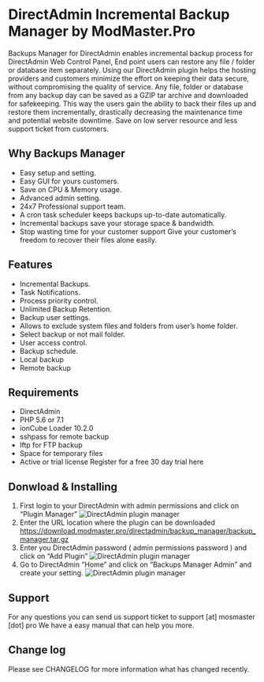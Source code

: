 # DirectAdmin Incremental Backup Manager by ModMaster.Pro
Backups Manager for DirectAdmin enables incremental backup process for DirectAdmin Web Control Panel, End point users can restore any file / folder or database item separately.
Using our DirectAdmin plugin helps the hosting providers and customers minimize the effort on keeping their data secure, without compromising the quality of service. Any file, folder or database from any backup day can be saved as a GZIP tar archive and downloaded for safekeeping.
This way the users gain the ability to back their files up and restore them incrementally, drastically decreasing the maintenance time and potential website downtime.
Save on low server resource and less support ticket from customers.

## Why Backups Manager
  * Easy setup and setting.
  * Easy GUI for yours customers.
  * Save on CPU & Memory usage.
  * Advanced admin setting.
  * 24x7 Professional support team.
  * A cron task scheduler keeps backups up-to-date automatically.
  * Incremental backups save your storage space & bandwidth.
  * Stop wasting time for your customer support Give your customer’s freedom to recover their files alone easily.

## Features
  * Incremental Backups.
  * Task Notifications.
  * Process priority control.
  * Unlimited Backup Retention.
  * Backup user settings.
  * Allows to exclude system files and folders from user’s home folder.
  * Select backup or not mail folder.
  * User access control.
  * Backup schedule.
  * Local backup
  * Remote backup

## Requirements
  * DirectAdmin
  * PHP 5.6 or 7.1
  * ionCube Loader 10.2.0
  * sshpass for remote backup
  * lftp for FTP backup
  * Space for temporary files
  * Active or trial license Register for a free 30 day trial here

## Donwload & Installing
1. First login to your DirectAdmin with admin permissions and click on “Plugin Manager”
![DirectAdmin plugin manager](https://download.modmaster.pro/directadmin/backup_manager/images/DirectAdminPluginManager.png)
2. Enter the URL location where the plugin can be downloaded
https://download.modmaster.pro/directadmin/backup_manager/backup_manager.tar.gz
3. Enter you DirectAdmin password ( admin permissions password ) and click on “Add Plugin”
![DirectAdmin plugin manager](https://download.modmaster.pro/directadmin/backup_manager/images/DirectAdminPluginManagerEnterData.png)
4. Go to DirectAdmin “Home” and click on “Backups Manager Admin” and create your setting.
![DirectAdmin plugin manager](https://download.modmaster.pro/directadmin/backup_manager/images/DirectAdminHome.png)

## Support
For any questions you can send us support ticket to support [at] mosmaster [dot] pro
We have a easy manual that can help you more.

## Change log
Please see CHANGELOG for more information what has changed recently.
